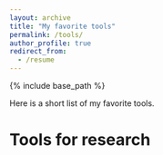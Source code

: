 ```yaml
---
layout: archive
title: "My favorite tools"
permalink: /tools/
author_profile: true
redirect_from:
  - /resume
---
```


{% include base_path %}

Here is a short list of my favorite tools.

Tools for research
======
